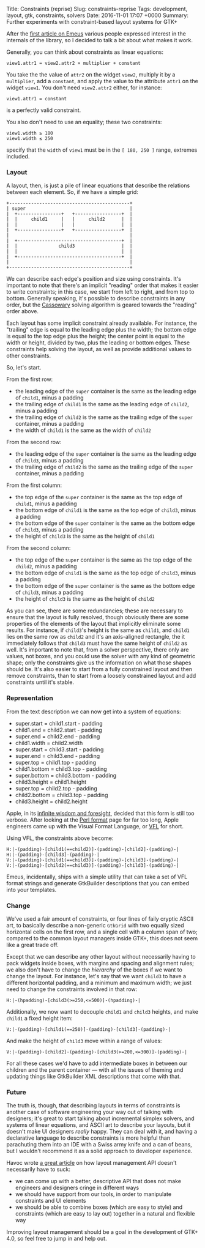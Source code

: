 Title: Constraints (reprise)
Slug: constraints-reprise
Tags: development, layout, gtk, constraints, solvers
Date: 2016-11-01 17:07 +0000
Summary: Further experiments with constraint-based layout systems for GTK+

After the [first article on Emeus][blog-emeus] various people expressed
interest in the internals of the library, so I decided to talk a bit about
what makes it work.

Generally, you can think about constraints as linear equations:

    view1.attr1 = view2.attr2 × multiplier + constant

You take the the value of `attr2` on the widget `view2`, multiply it by a
`multiplier`, add a `constant`, and apply the value to the attribute `attr1`
on the widget `view1`. You don't need `view2.attr2` either, for instance:

    view1.attr1 = constant

is a perfectly valid constraint.

You also don't need to use an equality; these two constraints:

    view1.width ≥ 180
    view1.width ≤ 250

specify that the `width` of `view1` must be in the `[ 180, 250 ]` range,
extremes included.

### Layout

A layout, then, is just a pile of linear equations that describe the
relations between each element. So, if we have a simple grid:

    +--------------------------------------------+
    | super                                      |
    |  +----------------+   +-----------------+  |
    |  |     child1     |   |     child2      |  |
    |  |                |   |                 |  |
    |  +----------------+   +-----------------+  |
    |                                            |
    |  +--------------------------------------+  |
    |  |               child3                 |  |
    |  |                                      |  |
    |  +--------------------------------------+  |
    |                                            |
    +--------------------------------------------+

We can describe each edge's position and size using constraints. It's
important to note that there's an implicit "reading" order that makes it
easier to write constraints; in this case, we start from left to right, and
from top to bottom. Generally speaking, it's possible to describe
constraints in any order, but the [Cassowary][cassowary-web] solving
algorithm is geared towards the "reading" order above.

Each layout has some implicit constraint already available. For instance,
the "trailing" edge is equal to the leading edge plus the width; the bottom
edge is equal to the top edge plus the height; the center point is equal to
the width or height, divided by two, plus the leading or bottom edges. These
constraints help solving the layout, as well as provide additional values to
other constraints.

So, let's start.

From the first row:

   * the leading edge of the `super` container is the same as the leading
     edge of `child1`, minus a padding
   * the trailing edge of `child1` is the same as the leading edge of
     `child2`, minus a padding
   * the trailing edge of `child2` is the same as the trailing edge of
     the `super` container, minus a padding
   * the width of `child1` is the same as the width of `child2`

From the second row:

   * the leading edge of the `super` container is the same as the leading
     edge of `child3`, minus a padding
   * the trailing edge of `child2` is the same as the trailing edge of
     the `super` container, minus a padding

From the first column:

   * the top edge of the `super` container is the same as the top edge
     of `child1`, minus a padding
   * the bottom edge of `child1` is the same as the top edge of `child3`,
     minus a padding
   * the bottom edge of the `super` container is the same as the bottom
     edge of `child3`, minus a padding
   * the height of `child3` is the same as the height of `child1`

From the second column:

   * the top edge of the `super` container is the same as the top edge
     of the `child2`, minus a padding
   * the bottom edge of `child1` is the same as the top edge of `child3`,
     minus a padding
   * the bottom edge of the `super` container is the same as the bottom
     edge of `child3`, minus a padding
   * the height of `child3` is the same as the height of `child2`

As you can see, there are some redundancies; these are necessary to ensure
that the layout is fully resolved, though obviously there are some
properties of the elements of the layout that implicitly eliminate some
results. For instance, if `child3`'s height is the same as `child1`, and
`child1` lies on the same row as `child2` and it's an axis-aligned
rectangle, the it immediately follows that `child3` must have the same
height of `child2` as well. It's important to note that, from a solver
perspective, there only are values, not boxes, and you could use the solver
with any kind of geometric shape; only the constraints give us the
information on what those shapes should be. It's also easier to start from a
fully constrained layout and then remove constraints, than to start from a
loosely constrained layout and add constraints until it's stable.

### Representation

From the text description we can now get into a system of equations:

  - super.start = child1.start - padding
  - child1.end = child2.start - padding
  - super.end = child2.end - padding
  - child1.width = child2.width
  - super.start = child3.start - padding
  - super.end = child3.end - padding
  - super.top = child1.top - padding
  - child1.bottom = child3.top - padding
  - super.bottom = child3.bottom - padding
  - child3.height = child1.height
  - super.top = child2.top - padding
  - child2.bottom = child3.top - padding
  - child3.height = child2.height

Apple, in its [infinite wisdom and foresight][newton-wiki], decided that
this form is still too verbose. After looking at the [Perl format][perldoc-format]
page for far too long, Apple engineers came up with the Visual Format
Language, or [VFL][apple-vfl] for short.

Using VFL, the constraints above become:

    H:|-(padding)-[child1(==child2)]-(padding)-[child2]-(padding)-|
    H:|-(padding)-[child3]-(padding)-|
    V:|-(padding)-[child1(==child3)]-(padding)-[child3]-(padding)-|
    V:|-(padding)-[child2(==child3)]-(padding)-[child3]-(padding)-|

Emeus, incidentally, ships with a simple utility that can take a set of VFL
format strings and generate GtkBuilder descriptions that you can embed into
your templates.

### Change

We've used a fair amount of constraints, or four lines of faily cryptic
ASCII art, to basically describe a non-generic `GtkGrid` with two equally
sized horizontal cells on the first row, and a single cell with a column
span of two; compared to the common layout managers inside GTK+, this does
not seem like a great trade off.

Except that we can describe any other layout without necessarily having to
pack widgets inside boxes, with margins and spacing and alignment rules; we
also don't have to change the *hierarchy* of the boxes if we want to change
the layout. For instance, let's say that we want `child3` to have a
different horizontal padding, and a minimum and maximum width; we just need
to change the constraints involved in that row:

    H:|-(hpadding)-[child3(>=250,<=500)]-(hpadding)-|

Additionally, we now want to decouple `child1` and `child3` heights, and
make `child1` a fixed height item:

    V:|-(padding)-[child1(==250)]-(padding)-[child3]-(padding)-|

And make the height of `child3` move within a range of values:

    V:|-(padding)-[child2]-(padding)-[child3(>=200,<=300)]-(padding)-|

For all these cases we'd have to add intermediate boxes in between our
children and the parent container — with all the issues of theming and
updating things like GtkBuilder XML descriptions that come with that.

### Future

The truth is, though, that describing layouts in terms of constraints is
another case of software engineering your way out of talking with
designers; it's great to start talking about incremental simplex solvers,
and systems of linear equations, and ASCII art to describe your layouts, but
it doesn't make UI designers *really* happy. They can deal with it, and
having a declarative language to describe constraints is more helpful than
parachuting them into an IDE with a Swiss army knife and a can of beans, but
I wouldn't recommend it as a solid approach to developer experience.

Havoc wrote [a great article][havoc-constraints] on how layout management
API doesn't necessarily have to suck:

  * we can come up with a better, descriptive API that does not make
    engineers and designers cringe in different ways
  * we should have support from our tools, in order to manipulate constraints
    and UI elements
  * we should be able to combine boxes (which are easy to style) and
    constraints (which are easy to lay out) together in a natural and
    flexible way

Improving layout management should be a goal in the development of GTK+ 4.0,
so feel free to jump in and help out.

[blog-emeus]: https://www.bassi.io/articles/2016/10/17/constraints/
[cassowary-web]: http://constraints.cs.washington.edu/cassowary/
[newton-wiki]: https://en.wikipedia.org/wiki/Apple_Newton
[perldoc-format]: http://perldoc.perl.org/perlform.html
[apple-vfl]: https://developer.apple.com/library/content/documentation/UserExperience/Conceptual/AutolayoutPG/VisualFormatLanguage.html
[havoc-constraints]: https://blog.ometer.com/2016/09/17/layout-apis-dont-have-to-be-terrible-lessons-from-bokeh/
